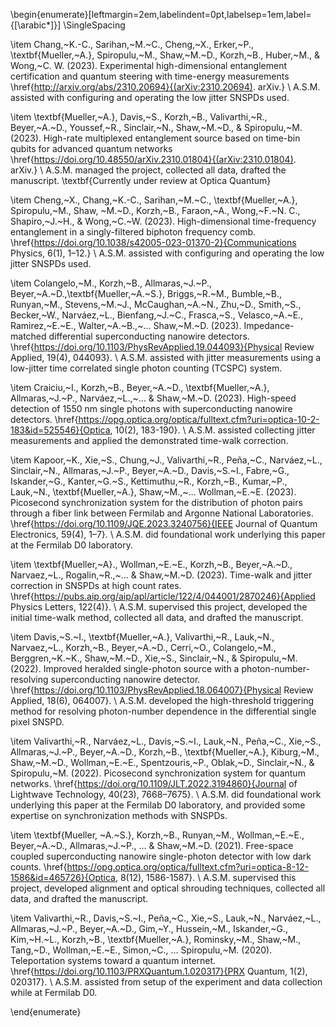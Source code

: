 

\begin{enumerate}[leftmargin=2em,labelindent=0pt,labelsep=1em,label={[\arabic*]}]
\SingleSpacing 

\item Chang,~K.-C., Sarihan,~M.~C., Cheng,~X., Erker,~P., \textbf{Mueller,~A.}, Spiropulu,~M., Shaw,~M.~D., Korzh,~B., Huber,~M., \& Wong,~C. W. (2023). Experimental high-dimensional entanglement certification and quantum steering with time-energy measurements \href{http://arxiv.org/abs/2310.20694}{(arXiv:2310.20694). arXiv.} \\ A.S.M. assisted with configuring and operating the low jitter SNSPDs used. 

\item \textbf{Mueller,~A.}, Davis,~S., Korzh,~B., Valivarthi,~R., Beyer,~A.~D., Youssef,~R., Sinclair,~N., Shaw,~M.~D., \& Spiropulu,~M. (2023). High-rate multiplexed entanglement source based on time-bin qubits for advanced quantum networks \href{https://doi.org/10.48550/arXiv.2310.01804}{(arXiv:2310.01804). arXiv.} \\
A.S.M. managed the project, collected all data, drafted the manuscript. \textbf{Currently under review at Optica Quantum}

\item Cheng,~X., Chang,~K.-C., Sarihan,~M.~C., \textbf{Mueller,~A.}, Spiropulu,~M., Shaw, ~M.~D., Korzh,~B., Faraon,~A., Wong,~F.~N. C., Shapiro,~J.~H., \& Wong,~C.~W. (2023). High-dimensional time-frequency entanglement in a singly-filtered biphoton frequency comb. \href{https://doi.org/10.1038/s42005-023-01370-2}{Communications Physics, 6(1), 1–12.} \\
A.S.M. assisted with configuring and operating the low jitter SNSPDs used. 

\item Colangelo,~M., Korzh,~B., Allmaras,~J.~P., Beyer,~A.~D.,\textbf{Mueller,~A.~S.}, Briggs,~R.~M., Bumble,~B., Runyan,~M., Stevens,~M.~J., McCaughan,~A.~N., Zhu,~D., Smith,~S., Becker,~W., Narváez,~L., Bienfang,~J.~C., Frasca,~S., Velasco,~A.~E., Ramirez,~E.~E., Walter,~A.~B.,~… Shaw,~M.~D. (2023). Impedance-matched differential superconducting nanowire detectors. \href{https://doi.org/10.1103/PhysRevApplied.19.044093}{Physical Review Applied, 19(4), 044093}. \\
A.S.M. assisted with jitter measurements using a low-jitter time correlated single photon counting (TCSPC) system. 

\item Craiciu,~I., Korzh,~B., Beyer,~A.~D., \textbf{Mueller,~A.}, Allmaras,~J.~P., Narváez,~L.,~... \& Shaw,~M.~D. (2023). High-speed detection of 1550 nm single photons with superconducting nanowire detectors. \href{https://opg.optica.org/optica/fulltext.cfm?uri=optica-10-2-183&id=525546}{Optica, 10(2), 183-190}. \\
A.S.M. assisted collecting jitter measurements and applied the demonstrated time-walk correction. 

\item Kapoor,~K., Xie,~S., Chung,~J., Valivarthi,~R., Peña,~C., Narváez,~L., Sinclair,~N., Allmaras,~J.~P., Beyer,~A.~D., Davis,~S.~I., Fabre,~G., Iskander,~G., Kanter,~G.~S., Kettimuthu,~R., Korzh,~B., Kumar,~P., Lauk,~N., \textbf{Mueller,~A.}, Shaw,~M.,~… Wollman,~E.~E. (2023). Picosecond synchronization system for the distribution of photon pairs through a fiber link between Fermilab and Argonne National Laboratories. \href{https://doi.org/10.1109/JQE.2023.3240756}{IEEE Journal of Quantum Electronics, 59(4), 1–7}. \\
A.S.M. did foundational work underlying this paper at the Fermilab D0 laboratory. 

\item \textbf{Mueller,~A}., Wollman,~E.~E., Korzh,~B., Beyer,~A.~D., Narvaez,~L., Rogalin,~R.,~... \& Shaw,~M.~D. (2023). Time-walk and jitter correction in SNSPDs at high count rates. \href{https://pubs.aip.org/aip/apl/article/122/4/044001/2870246}{Applied Physics Letters, 122(4)}. \\
A.S.M. supervised this project, developed the initial time-walk method, collected all data, and drafted the manuscript. 

\item Davis,~S.~I., \textbf{Mueller,~A.}, Valivarthi,~R., Lauk,~N., Narvaez,~L., Korzh,~B., Beyer,~A.~D., Cerri,~O., Colangelo,~M., Berggren,~K.~K., Shaw,~M.~D., Xie,~S., Sinclair,~N., \& Spiropulu,~M. (2022). Improved heralded single-photon source with a photon-number-resolving superconducting nanowire detector. \href{https://doi.org/10.1103/PhysRevApplied.18.064007}{Physical Review Applied, 18(6), 064007}. \\
A.S.M. developed the high-threshold triggering method for resolving photon-number dependence in the differential single pixel SNSPD.

\item Valivarthi,~R., Narváez,~L., Davis,~S.~I., Lauk,~N., Peña,~C., Xie,~S., Allmaras,~J.~P., Beyer,~A.~D., Korzh,~B., \textbf{Mueller,~A.}, Kiburg,~M., Shaw,~M.~D., Wollman,~E.~E., Spentzouris,~P., Oblak,~D., Sinclair,~N., \& Spiropulu,~M. (2022). Picosecond synchronization system for quantum networks. \href{https://doi.org/10.1109/JLT.2022.3194860}{Journal of Lightwave Technology, 40(23), 7668–7675}. \\
A.S.M. did foundational work underlying this paper at the Fermilab D0 laboratory, and provided some expertise on synchronization methods with SNSPDs. 

\item \textbf{Mueller, ~A.~S.}, Korzh,~B., Runyan,~M., Wollman,~E.~E., Beyer,~A.~D., Allmaras,~J.~P., ... \& Shaw,~M.~D. (2021). Free-space coupled superconducting nanowire single-photon detector with low dark counts. \href{https://opg.optica.org/optica/fulltext.cfm?uri=optica-8-12-1586&id=465726}{Optica, 8(12), 1586-1587}. \\
A.S.M. supervised this project, developed alignment and optical shrouding techniques, collected all data, and drafted the manuscript. 

\item Valivarthi,~R., Davis,~S.~I., Peña,~C., Xie,~S., Lauk,~N., Narváez,~L., Allmaras,~J.~P., Beyer,~A.~D., Gim,~Y., Hussein,~M., Iskander,~G., Kim,~H.~L., Korzh,~B., \textbf{Mueller,~A.}, Rominsky,~M., Shaw,~M., Tang,~D., Wollman,~E.~E., Simon,~C., … Spiropulu,~M. (2020). Teleportation systems toward a quantum internet. \href{https://doi.org/10.1103/PRXQuantum.1.020317}{PRX Quantum, 1(2), 020317}.  \\
A.S.M. assisted from setup of the experiment and data collection while at Fermilab D0. 

\end{enumerate} 





